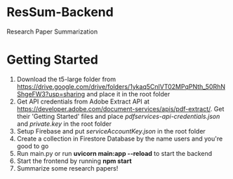 # ResSum-Backend
Research Paper Summarization

# Getting Started
1) Download the t5-large folder from https://drive.google.com/drive/folders/1ykaq5CnIVT02MPqPNth_50RhNShgeFW3?usp=sharing and place it in the root folder
2) Get API credentials from Adobe Extract API at https://developer.adobe.com/document-services/apis/pdf-extract/. Get their 'Getting Started' files and place *pdfservices-api-credentials.json* and *private.key* in the root folder
3) Setup Firebase and put *serviceAccountKey.json* in the root folder
4) Create a collection in Firestore Database by the name users and you're good to go
5) Run main.py or run **uvicorn main:app --reload** to start the backend
6) Start the frontend by running **npm start**
7) Summarize some research papers!
